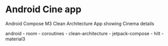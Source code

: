 # Android Cine app
Android Compose M3 Clean Architecture App showing Cinema details

android - room - coroutines - clean-architecture - jetpack-compose - hilt - material3 
